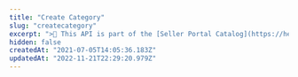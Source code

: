```yaml
---
title: "Create Category"
slug: "createcategory"
excerpt: ">📘 This API is part of the [Seller Portal Catalog](https://help.vtex.com/en/tutorial/how-the-seller-portal-catalog-works--7pMB6YOt6YQDQQbzFB4Pxp). This functionality is in the Beta stage and can be discontinued at any moment at VTEX's discretion. VTEX will not be responsible for any instabilities caused by its use or discontinuity. If you have any questions, please contact [our Support Center](https://help.vtex.com/support). \r\n\r\n Creates a new category.\r\n\r\n## Request body example\r\n\r\n```json\r\n{\r\n  \"parentId\": \"567\",\r\n  \"Name\": \"Beauty\"\r\n}\r\n```\r\n\r\n## Response body example\r\n\r\n```json\r\n{\r\n  \"value\": {\r\n    \"id\": \"1\",\r\n    \"name\": \"Beauty\",\r\n    \"isActive\": false\r\n  },\r\n  \"children\": [\r\n    {\r\n      \"value\": {\r\n        \"id\": \"2\",\r\n        \"name\": \"Perfumes\",\r\n        \"isActive\": false\r\n      }\r\n    }\r\n  ]\r\n}\r\n```"
hidden: false
createdAt: "2021-07-05T14:05:36.183Z"
updatedAt: "2022-11-21T22:29:20.979Z"
---
```

